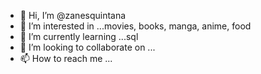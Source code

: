 - 👋 Hi, I’m @zanesquintana
- 👀 I’m interested in ...movies, books, manga, anime, food
- 🌱 I’m currently learning ...sql
- 💞️ I’m looking to collaborate on ...
- 📫 How to reach me ...

<!---
zanesquintana/zanesquintana is a ✨ special ✨ repository because its `README.md` (this file) appears on your GitHub profile.
You can click the Preview link to take a look at your changes.
--->
